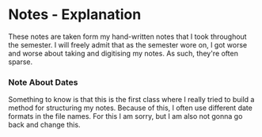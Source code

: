 # Notes - Explanation

These notes are taken form my hand-written notes that I took throughout the semester. I will freely admit that as the semester wore on, I got worse and worse about taking and digitising my notes. As such, they're often sparse.

### Note About Dates

Something to know is that this is the first class where I really tried to build a method for structuring my notes. Because of this, I often use different date formats in the file names. For this I am sorry, but I am also not gonna go back and change this.
